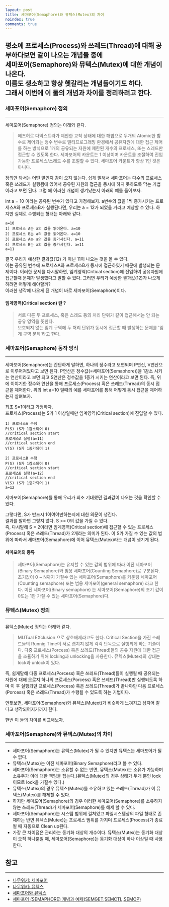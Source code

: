 ```yaml
---
layout: post
title: 세마포어(Semaphore)와 뮤텍스(Mutex)의 차이
noindex: true
comments: true
---
```

평소에 프로세스(Process)와 쓰레드(Thread)에 대해 공부하다보면 같이 나오는 개념들 중에<br>
세마포어(Semaphore)와 뮤텍스(Mutex)에 대한 개념이 나온다.<br>
이름도 생소하고 항상 헷갈리는 개념들이기도 하다.<br>
그래서 이번에 이 둘의 개념과 차이를 정리하려고 한다.
---

### 세마포어(Semaphore) 정의
---
세마포어(Semaphore) 정의는 아래와 같다.<br>
>에츠허르 다익스트라가 제안한 교착 상태에 대한 해법으로 두개의 Atomic한 함수로 제어되는 정수 변수로 멀티프로그래밍 환경에서 공유자원에 대한 접근 제어를 하는 방식으로 
>1개의 공유되는 자원에 제한된 개수의 프로세스, 또는 스레드만 접근할 수 있도록 한다. 
>세마포어의 카운트는 1 이상이며 카운트를 조절하여 진입 가능한 프로세스/스레드 수를 조절할 수 있다. 
>세마포어 카운트가 항상 1인 것은 아니다.

정의만 봐서는 어떤 말인지 감이 오지 않는다.
쉽게 말해서 세마포어는 다수의 프로세스 혹은 쓰레드가 실행됨에 있어서 공유된 자원의 접근을 동시에 하지 못하도록 막는 기법이라고 보면 된다.
그럼 왜 이러한 개념이 생겨났는지 아래의 예를 들어보자.

int a = 10 이라는 공유된 변수가 있다고 가정해보자.
a변수의 값을 1씩 증가시키는 프로세스A와 프로세스B가 실행된다면,
우리는 a = 12가 되었을 거라고 예상할 수 있다.
하지만 실제로 수행되는 형태는 아래와 같다.

```
a=10
1) 프로세스 A는 a의 값을 읽어온다. a=10
2) 프로세스 B는 a의 값을 읽어온다. a=10
3) 프로세스 A는 a의 값을 증가시킨다. a=11
4) 프로세스 B는 a의 값을 증가시킨다. a=11
a=11
```

결국 우리가 예상한 결과값(12) 가 아닌 11이 나오는 것을 볼 수 있다.<br>
이는 공유된 변수에 프로세스A와 프로세스B가 동시에 접근하였기 때문에 발생되는 문제이다.
이러한 문제를 다시말하면, 임계영역(Critical section)에 진입하여 공유자원에 접근할때 문제가 발생했다고 말할 수 있다.
그러면 우리가 예상한 결과값(12)가 나오게 하려면 어떻게 해야할까?<br>
이러한 생각에 나오게 된 개념이 바로 세마포어(Semaphore)이다.

#### 임계영역(Critical section) 란 ? <br>
> 서로 다른 두 프로세스, 혹은 스레드 등의 처리 단위가 같이 접근해서는 안 되는 공유 영역을 뜻한다.<br>
> 보호되지 않는 임계 구역에 두 처리 단위가 동시에 접근할 때 발생하는 문제를 '임계 구역 문제'라고 한다.<br>

### 세마포어(Semaphore) 동작 방식
---
세마포어(Semaphore)는 간단하게 말하면, 하나의 정수라고 보면되며 P연산, V연산으로 이루어져있다고 보면 된다.
P연산은 정수값(=세마포어(Semaphore))을 1감소 시키는 연산이라고 보면 되고 S연산은 정수값을 1증가 시키는 연산이라고 보면 된다.
즉, 위에 이야기한 정수와 연산을 통해 프로세스(Process) 혹은 쓰레드(Thread)의 동시 접근을 제어한다.
위의 int a=10 일때의 예를 세마포어를 통해 어떻게 동시 접근을 제어하는지 살펴보자.

최초 S=1이라고 가정하자.<br>
프로세스(Process)는 S가 1 이상일때만 임계영역(Critical section)에 진입할 수 있다.

```
1) 프로세스A 수행
P(S) (S가 1감소되어 0)
//critical section start
프로세스A 실행(a=11)
//critical section end
V(S) (S가 1증가되어 1)
```
```
2) 프로세스B 수행
P(S) (S가 1감소되어 0)
//critical section start
프로세스B 실행(a=12)
//critical section end
V(S) (S가 1증가되어 1)
a=12
```
세마포어(Semaphore)를 통해 우리가 최초 기대했던 결과값이 나오는 것을 확인할 수 있다.

그렇다면, S가 반드시 1이여야만하는지에 대한 의문이 생긴다.<br>
결과를 말하면 그렇지 않다. S >= 0의 값을 가질 수 있다.<br>
즉, 다시말해 S = 2이라면 임계영역(Critical section)에 접근할 수 있는 프로세스(Process) 혹은 쓰레드(Thread)가 2개라는 의미가 된다.
이 S가 가질 수 있는 값의 범위에 따라서 세마포어(Semaphore)에 이어 뮤텍스(Mutex)라는 개념이 생기게 된다.

#### 세마포어의 종류 <br>
> 세마포어(Semaphore)는 유지할 수 있는 값의 범위에 따라 이진 세마포어(Binary Semaphore)와 범용 세마포어(Counting Semaphore)로 구분된다.
> 초기값이 0 ~ N까지 가질수 있는 세마포어(Semaphore)를 카운팅 세마포어(Counting semaphore) 또는 범용 세마포어(general semaphore) 라고 한다.
> 이진 세마포어(Binary semaphore) 는 세마포어(Semaphore)의 초기 값이 0또는 1만 가질 수 있는 세마포어(Semaphore)다.

### 뮤텍스(Mutex) 정의
---
뮤텍스(Mutex) 정의는 아래와 같다.<br>
> MUTual EXclusion 으로 상호배제라고도 한다.
> Critical Section을 가진 스레드들의 Runnig Time이 서로 겹치지 않게 각각 단독으로 실행되게 하는 기술이다. 
> 다중 프로세스(Porcess) 혹은 쓰레드(Thread)들의 공유 자원에 대한 접근을 조율하기 위해 locking과 unlocking을 사용한다.
> 뮤텍스(Mutex)의 상태는 lock과 unlock이 있다.

즉, 쉽게말해 다중 프로세스(Porcess) 혹은 쓰레드(Thread)들이 실행될 때 공유되는 자원에 대해 오로지 하나의 프로세스(Porcess) 혹은 쓰레드(Thread)만 
실행되도록 하며 이 후 실행되던 프로세스(Porcess) 혹은 쓰레드(Thread)가 끝나야만 다음 프로세스(Porcess) 혹은 쓰레드(Thread)가 수행될 수 있도록
하는 기법이다.

언뜻보면, 세마포어(Semaphore)와 뮤텍스(Mutext)가 비슷하게 느껴지고 심지어 같다고 생각되어지기까지 한다.

한번 이 둘의 차이를 비교해보자.

### 세마포어(Semaphore)와 뮤텍스(Mutex)의 차이
---
- 세마포어(Semaphore)는 뮤텍스(Mutex)가 될 수 있지만 뮤텍스는 세마포어가 될 수 없다.
- 뮤텍스(Mutex)는 이진 세마포어(Binary Semaphore)라고 볼 수 있다.
- 세마포어(Semaphore)는 소유할 수 없는 반면, 뮤텍스(Mutex)는 소유가 가능하며 소유주가 이에 대한 책임을 집는다.(뮤텍스(Mutex)의 경우 상태가 두개 뿐인 lock이므로 lock을 가질수 있다.)
- 뮤텍스(Mutex)의 경우 뮤텍스(Mutex)를 소유하고 있는 쓰레드(Thread)가 이 뮤텍스(Mutex)를 해제할 수 있다. 
- 하지만 세마포어(Semaphore)의 경우 이러한 세마포어(Semaphore)를 소유하지 않는 쓰레드(Thread)가 세마포어(Semaphore)를 해제 할 수 있다.
- 세마포어(Semaphore)는 시스템 범위에 걸쳐있고 파일시스템상의 파일 형태로 존재하는 반면 뮤텍스(Mutex)는 프로세스 범위를 가지며 프로세스(Process)가 종료될 때 자동으로 Clean up된다.
- 가장 큰 차이점은 관리하는 동기화 대상의 개수이다. 뮤텍스(Mutex)는 동기화 대상이 오직 하나뿐일 때, 세마포어(Semaphore)는 동기화 대상이 하나 이상일 때 사용한다.



## 참고
---
- [나무위키: 세마포어](https://namu.wiki/w/%EC%84%B8%EB%A7%88%ED%8F%AC%EC%96%B4)
- [나무위키: 뮤텍스](https://namu.wiki/w/%EB%AE%A4%ED%85%8D%EC%8A%A4)
- [세마포어와 뮤텍스](https://velog.io/@conatuseus/OS-%EC%84%B8%EB%A7%88%ED%8F%AC%EC%96%B4%EC%99%80-%EB%AE%A4%ED%85%8D%EC%8A%A4)
- [세마포어 (SEMAPHORE) 개념과 예제(SEMGET,SEMCTL,SEMOP)](https://reakwon.tistory.com/95)

